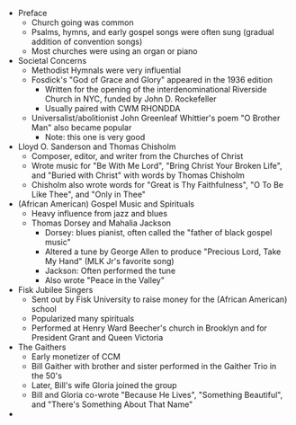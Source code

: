 - Preface
	- Church going was common
	- Psalms, hymns, and early gospel songs were often sung (gradual addition of convention songs)
	- Most churches were using an organ or piano
- Societal Concerns
	- Methodist Hymnals were very influential
	- Fosdick's "God of Grace and Glory" appeared in the 1936 edition
		- Written for the opening of the interdenominational Riverside Church in NYC, funded by John D. Rockefeller
		- Usually paired with CWM RHONDDA
	- Universalist/abolitionist John Greenleaf Whittier's poem "O Brother Man" also became popular
		- Note: this one is very good
- Lloyd O. Sanderson and Thomas Chisholm
	- Composer, editor, and writer from the Churches of Christ
	- Wrote music for "Be With Me Lord", "Bring Christ Your Broken Life", and "Buried with Christ" with words by Thomas Chisholm
	- Chisholm also wrote words for "Great is Thy Faithfulness", "O To Be Like Thee", and "Only in Thee"
- (African American) Gospel Music and Spirituals
	- Heavy influence from jazz and blues
	- Thomas Dorsey and Mahalia Jackson
		- Dorsey: blues pianist, often called the "father of black gospel music"
		- Altered a tune by George Allen to produce "Precious Lord, Take My Hand" (MLK Jr's favorite song)
		- Jackson: Often performed the tune
		- Also wrote "Peace in the Valley"
- Fisk Jubilee Singers
	- Sent out by Fisk University to raise money for the (African American) school
	- Popularized many spirituals
	- Performed at Henry Ward Beecher's church in Brooklyn and for President Grant and Queen Victoria
- The Gaithers
	- Early monetizer of CCM
	- Bill Gaither with brother and sister performed in the Gaither Trio in the 50's
	- Later, Bill's wife Gloria joined the group
	- Bill and Gloria co-wrote "Because He Lives", "Something Beautiful", and "There's Something About That Name"
- 